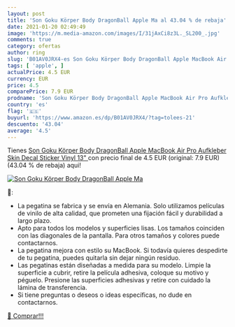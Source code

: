 ```yaml
---
layout: post
title: 'Son Goku Körper Body DragonBall Apple Ma al 43.04 % de rebaja'
date: 2021-01-20 02:49:49
image: 'https://m.media-amazon.com/images/I/31jAxCi8z3L._SL200_.jpg'
comments: true
category: ofertas
author: ring
slug: 'B01AV0JRX4-es Son Goku Körper Body DragonBall Apple MacBook Air Pro...'
tags: [ 'apple', ]
actualPrice: 4.5 EUR
currency: EUR
price: 4.5
comparePrice: 7.9 EUR
prodname: 'Son Goku Körper Body DragonBall Apple MacBook Air Pro Aufkleber Skin Decal Sticker Vinyl  13" '
country: 'es'
flag: '🇪🇸'
buyurl: 'https://www.amazon.es/dp/B01AV0JRX4/?tag=tolees-21'
descuento: '43.04'
average: '4.5'
---
```


Tienes [Son Goku Körper Body DragonBall Apple MacBook Air Pro Aufkleber Skin Decal Sticker Vinyl  13" ](https://www.amazon.es/dp/B01AV0JRX4/?tag=tolees-21) con precio final de  4.5 EUR (original: 7.9 EUR) (43.04 %  de rebaja) aqui!

[![Son Goku Körper Body DragonBall Apple Ma](https://m.media-amazon.com/images/I/31jAxCi8z3L._SL200_.jpg)](https://www.amazon.es/dp/B01AV0JRX4/?tag=tolees-21)

🔎:

- La pegatina se fabrica y se envía en Alemania. Solo utilizamos películas de vinilo de alta calidad, que prometen una fijación fácil y durabilidad a largo plazo.
- Apto para todos los modelos y superficies lisas. Los tamaños coinciden con las diagonales de la pantalla. Para otros tamaños y colores puede contactarnos.
- La pegatina mejora con estilo su MacBook. Si todavía quieres despedirte de tu pegatina, puedes quitarla sin dejar ningún residuo.
- Las pegatinas están diseñadas a medida para su modelo. Limpie la superficie a cubrir, retire la película adhesiva, coloque su motivo y péguelo. Presione las superficies adhesivas y retire con cuidado la lámina de transferencia.
- Si tiene preguntas o deseos o ideas específicas, no dude en contactarnos.

[🛒 Comprar!!!](https://www.amazon.es/dp/B01AV0JRX4/?tag=tolees-21)

